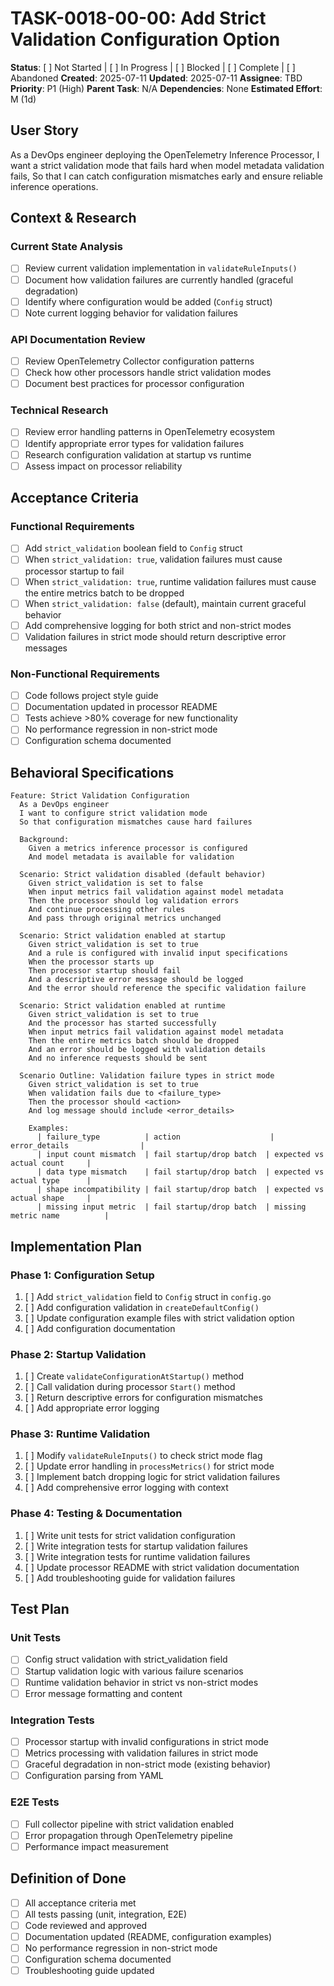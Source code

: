 # TASK-0018-00-00: Add Strict Validation Configuration Option

**Status**: [ ] Not Started | [ ] In Progress | [ ] Blocked | [ ] Complete | [ ] Abandoned
**Created**: 2025-07-11
**Updated**: 2025-07-11
**Assignee**: TBD
**Priority**: P1 (High)
**Parent Task**: N/A
**Dependencies**: None
**Estimated Effort**: M (1d)

## User Story
As a DevOps engineer deploying the OpenTelemetry Inference Processor,
I want a strict validation mode that fails hard when model metadata validation fails,
So that I can catch configuration mismatches early and ensure reliable inference operations.

## Context & Research

### Current State Analysis
- [ ] Review current validation implementation in `validateRuleInputs()`
- [ ] Document how validation failures are currently handled (graceful degradation)
- [ ] Identify where configuration would be added (`Config` struct)
- [ ] Note current logging behavior for validation failures

### API Documentation Review
- [ ] Review OpenTelemetry Collector configuration patterns
- [ ] Check how other processors handle strict validation modes
- [ ] Document best practices for processor configuration

### Technical Research
- [ ] Review error handling patterns in OpenTelemetry ecosystem
- [ ] Identify appropriate error types for validation failures
- [ ] Research configuration validation at startup vs runtime
- [ ] Assess impact on processor reliability

## Acceptance Criteria

### Functional Requirements
- [ ] Add `strict_validation` boolean field to `Config` struct
- [ ] When `strict_validation: true`, validation failures must cause processor startup to fail
- [ ] When `strict_validation: true`, runtime validation failures must cause the entire metrics batch to be dropped
- [ ] When `strict_validation: false` (default), maintain current graceful behavior
- [ ] Add comprehensive logging for both strict and non-strict modes
- [ ] Validation failures in strict mode should return descriptive error messages

### Non-Functional Requirements
- [ ] Code follows project style guide
- [ ] Documentation updated in processor README
- [ ] Tests achieve >80% coverage for new functionality
- [ ] No performance regression in non-strict mode
- [ ] Configuration schema documented

## Behavioral Specifications

```gherkin
Feature: Strict Validation Configuration
  As a DevOps engineer
  I want to configure strict validation mode
  So that configuration mismatches cause hard failures

  Background:
    Given a metrics inference processor is configured
    And model metadata is available for validation

  Scenario: Strict validation disabled (default behavior)
    Given strict_validation is set to false
    When input metrics fail validation against model metadata
    Then the processor should log validation errors
    And continue processing other rules
    And pass through original metrics unchanged

  Scenario: Strict validation enabled at startup
    Given strict_validation is set to true
    And a rule is configured with invalid input specifications
    When the processor starts up
    Then processor startup should fail
    And a descriptive error message should be logged
    And the error should reference the specific validation failure

  Scenario: Strict validation enabled at runtime
    Given strict_validation is set to true
    And the processor has started successfully
    When input metrics fail validation against model metadata
    Then the entire metrics batch should be dropped
    And an error should be logged with validation details
    And no inference requests should be sent

  Scenario Outline: Validation failure types in strict mode
    Given strict_validation is set to true
    When validation fails due to <failure_type>
    Then the processor should <action>
    And log message should include <error_details>

    Examples:
      | failure_type          | action                    | error_details                |
      | input count mismatch  | fail startup/drop batch  | expected vs actual count     |
      | data type mismatch    | fail startup/drop batch  | expected vs actual type      |
      | shape incompatibility | fail startup/drop batch  | expected vs actual shape     |
      | missing input metric  | fail startup/drop batch  | missing metric name          |
```

## Implementation Plan

### Phase 1: Configuration Setup
1. [ ] Add `strict_validation` field to `Config` struct in `config.go`
2. [ ] Add configuration validation in `createDefaultConfig()`
3. [ ] Update configuration example files with strict validation option
4. [ ] Add configuration documentation

### Phase 2: Startup Validation
1. [ ] Create `validateConfigurationAtStartup()` method
2. [ ] Call validation during processor `Start()` method
3. [ ] Return descriptive errors for configuration mismatches
4. [ ] Add appropriate error logging

### Phase 3: Runtime Validation
1. [ ] Modify `validateRuleInputs()` to check strict mode flag
2. [ ] Update error handling in `processMetrics()` for strict mode
3. [ ] Implement batch dropping logic for strict validation failures
4. [ ] Add comprehensive error logging with context

### Phase 4: Testing & Documentation
1. [ ] Write unit tests for strict validation configuration
2. [ ] Write integration tests for startup validation failures
3. [ ] Write integration tests for runtime validation failures
4. [ ] Update processor README with strict validation documentation
5. [ ] Add troubleshooting guide for validation failures

## Test Plan

### Unit Tests
- [ ] Config struct validation with strict_validation field
- [ ] Startup validation logic with various failure scenarios
- [ ] Runtime validation behavior in strict vs non-strict modes
- [ ] Error message formatting and content

### Integration Tests
- [ ] Processor startup with invalid configurations in strict mode
- [ ] Metrics processing with validation failures in strict mode
- [ ] Graceful degradation in non-strict mode (existing behavior)
- [ ] Configuration parsing from YAML

### E2E Tests
- [ ] Full collector pipeline with strict validation enabled
- [ ] Error propagation through OpenTelemetry pipeline
- [ ] Performance impact measurement

## Definition of Done
- [ ] All acceptance criteria met
- [ ] All tests passing (unit, integration, E2E)
- [ ] Code reviewed and approved
- [ ] Documentation updated (README, configuration examples)
- [ ] No performance regression in non-strict mode
- [ ] Configuration schema documented
- [ ] Troubleshooting guide updated